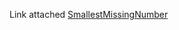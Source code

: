 Link attached 
[SmallestMissingNumber](https://www.geeksforgeeks.org/find-the-smallest-positive-number-missing-from-an-unsorted-array/)